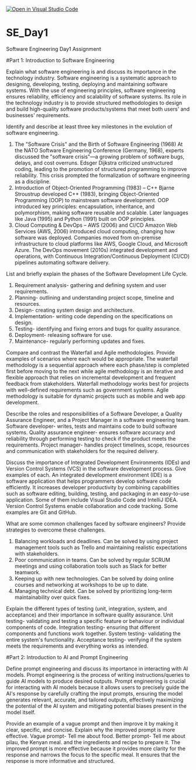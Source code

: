 [![Open in Visual Studio Code](https://classroom.github.com/assets/open-in-vscode-2e0aaae1b6195c2367325f4f02e2d04e9abb55f0b24a779b69b11b9e10269abc.svg)](https://classroom.github.com/online_ide?assignment_repo_id=18362681&assignment_repo_type=AssignmentRepo)
# SE_Day1
Software Engineering Day1 Assignment

#Part 1: Introduction to Software Engineering

Explain what software engineering is and discuss its importance in the technology industry.
Software engineering is a systematic approach to designing, developing, testing, deploying and maintaining software systems. With the use of engineering principles, software engineering ensures reliability, efficiency and scalability of software systems. 
Its role in the technology industry is to provide structured methodologies to design and build high-quality software products/systems that meet both users' and businesses' requirements.


Identify and describe at least three key milestones in the evolution of software engineering.
1. The "Software Crisis" and the Birth of Software Engineering (1968)
At the NATO Software Engineering Conference (Germany, 1968), experts discussed the "software crisis"—a growing problem of software bugs, delays, and cost overruns.
Edsger Dijkstra criticized unstructured coding, leading to the promotion of structured programming to improve reliability. This crisis prompted the formalization of software engineering as a discipline.
2. Introduction of Object-Oriented Programming (1983) – C++
Bjarne Stroustrup developed C++ (1983), bringing Object-Oriented Programming (OOP) to mainstream software development. OOP introduced key principles: encapsulation, inheritance, and polymorphism, making software reusable and scalable. Later languages like Java (1995) and Python (1991) built on OOP principles.
3. Cloud Computing & DevOps – AWS (2006) and CI/CD
Amazon Web Services (AWS, 2006) introduced cloud computing, changing how software was deployed. Companies moved from on-premise infrastructure to cloud platforms like AWS, Google Cloud, and Microsoft Azure. The DevOps movement (2010s) integrated development and operations, with Continuous Integration/Continuous Deployment (CI/CD) pipelines automating software delivery.


List and briefly explain the phases of the Software Development Life Cycle.
1. Requirement analysis- gathering and defining system and user requirements.
2. Planning- outlining and understanding project scope, timeline and resources.
3. Design- creating system design and architecture.
4. Implementation- writing code depending on the specifications on design.
5. Testing- identifying and fixing errors and bugs for quality assurance.
6. Deployment- releasing software for use.
7. Maintenance- regularly performing updates and fixes.

Compare and contrast the Waterfall and Agile methodologies. Provide examples of scenarios where each would be appropriate.
The waterfall methodology is a sequential approach where each phase/step is completed first before moving to the next while agile methodology is an iterative and flexible approach that relies on incremental development and frequent feedback from stakeholders. Waterfall methodology works best for projects with well-defined requirements such as government systems. Agile methodology is suitable for dynamic projects such as mobile and web app development.


Describe the roles and responsibilities of a Software Developer, a Quality Assurance Engineer, and a Project Manager in a software engineering team.
Software developer- writes, tests and maintains code to build software systems.
Quality assurance engineer- ensures software accuracy and reliability through performing testing to check if the product meets the requirements.
Project manager- handles project timelines, scope, resources and communication with stakeholders for the required delivery.


Discuss the importance of Integrated Development Environments (IDEs) and Version Control Systems (VCS) in the software development process. Give examples of each.
An integrated development environment (IDE) is a software application that helps programmers develop software code efficiently. It increases developer productivity by combining capabilities such as software editing, building, testing, and packaging in an easy-to-use application. Some of them include Visual Studio Code and IntelliJ IDEA. Version Control Systems enable collaboration and code tracking. Some examples are Git and GitHub.

What are some common challenges faced by software engineers? Provide strategies to overcome these challenges.
1. Balancing workloads and deadlines. Can be solved by using project management tools such as Trello and maintaining realistic expectations with stakeholders.
2. Poor communication in teams. Can be solved by regular SCRUM meetings and using collaboration tools such as Slack for better teamwork.
3. Keeping up with new technologies. Can be solved by doing online courses and networking at workshops to be up to date.
4. Managing technical debt. Can be solved by prioritizing long-term maintainability over quick fixes.


Explain the different types of testing (unit, integration, system, and acceptance) and their importance in software quality assurance.
Unit testing- validating and testing a specific feature or behaviour or individual components of code.
Integration testing- ensuring that different components and functions work together.
System testing- validating the entire system's functionality.
Acceptance testing- verifying if the system meets the requirements and everything works as intended.


#Part 2: Introduction to AI and Prompt Engineering


Define prompt engineering and discuss its importance in interacting with AI models.
Prompt engineering is the process of writing instructions/queries to guide AI models to produce desired outputs. Prompt engineering is crucial for interacting with AI models because it allows users to precisely guide the AI's response by carefully crafting the input prompts, ensuring the model generates relevant, accurate, and tailored outputs, effectively maximizing the potential of the AI system and mitigating potential biases present in the model itself. 

Provide an example of a vague prompt and then improve it by making it clear, specific, and concise. Explain why the improved prompt is more effective.
Vague prompt- Tell me about food.
Better prompt- Tell me about pilau, the Kenyan meal. and the ingredients and recipe to prepare it.
The improved prompt is more effective because it provides more clarity for the response and narrows the focus to the specific meal. It ensures that the response is more informative and structured.
